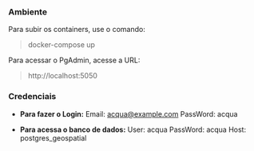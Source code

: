 ### Ambiente

Para subir os containers, use o comando:
> docker-compose up

Para acessar o PgAdmin, acesse a URL:
> http://localhost:5050

### Credenciais

* **Para fazer o Login:**
Email: acqua@example.com
PassWord: acqua

* **Para acessa o banco de dados:**
User: acqua
PassWord: acqua
Host: postgres_geospatial